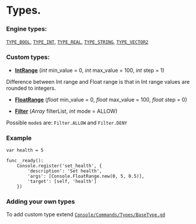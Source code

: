 
# Types.


### Engine types:

[`TYPE_BOOL`](https://github.com/QuentinCaffeino/godot-console/blob/master/src/Commands/Types/Bool.gd), [`TYPE_INT`](https://github.com/QuentinCaffeino/godot-console/blob/master/src/Commands/Types/Int.gd), [`TYPE_REAL`](https://github.com/QuentinCaffeino/godot-console/blob/master/src/Commands/Types/Float.gd), [`TYPE_STRING`](https://github.com/QuentinCaffeino/godot-console/blob/master/src/Commands/Types/String.gd), [`TYPE_VECTOR2`](https://github.com/QuentinCaffeino/godot-console/blob/master/src/Commands/Types/Vector2.gd)


### Custom types:

 - [**IntRange**](https://github.com/QuentinCaffeino/godot-console/blob/master/src/Commands/Types/IntRange.gd) (*int* min_value = 0, *int* max_value = 100, *int* step = 1)

Difference between Int range and Float range is that in Int range values are rounded to integers.


- [**FloatRange**](https://github.com/QuentinCaffeino/godot-console/blob/master/src/Commands/Types/FloatRange.gd) (*float* min_value = 0, *float* max_value = 100, *float* step = 0)


- [**Filter**](https://github.com/QuentinCaffeino/godot-console/blob/master/src/Commands/Types/Filter.gd) (*Array* filterList, *int* mode = ALLOW)

Possible `mode`s are: `Filter.ALLOW` and `Filter.DENY`


### Example

```gdscript
var health = 5

func _ready():
	Console.register('set_health', {
		'description': 'Set health',
		'args': [Console.FloatRange.new(0, 5, 0.5)],
		'target': [self, 'health']
	})
```


### Adding your own types

To add custom type extend [`Console/Commands/Types/BaseType.gd`](https://github.com/QuentinCaffeino/godot-console/blob/master/src/Commands/Types/BaseType.gd)
